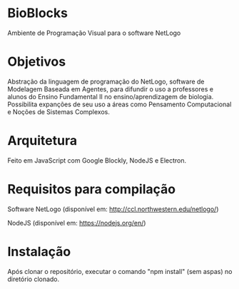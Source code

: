 # BioBlocks
Ambiente de Programação Visual para o software NetLogo

# Objetivos
Abstração da linguagem de programação do NetLogo, software de Modelagem Baseada em Agentes, 
para difundir o uso a professores e alunos do Ensino Fundamental II no ensino/aprendizagem
de biologia. Possibilita expanções de seu uso a áreas como Pensamento Computacional e
Noções de Sistemas Complexos.

# Arquitetura
Feito em JavaScript com Google Blockly, NodeJS e Electron.

# Requisitos para compilação
Software NetLogo (disponível em: http://ccl.northwestern.edu/netlogo/)

NodeJS (disponível em: https://nodejs.org/en/)

# Instalação
Após clonar o repositório, executar o comando "npm install" (sem aspas) no diretório clonado.
